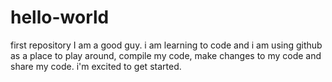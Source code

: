 # hello-world
first repository
I am a good guy.  i am learning to code and i am using github as a place to play around, compile my code, make changes to my code and share my code.  i'm excited to get started.
